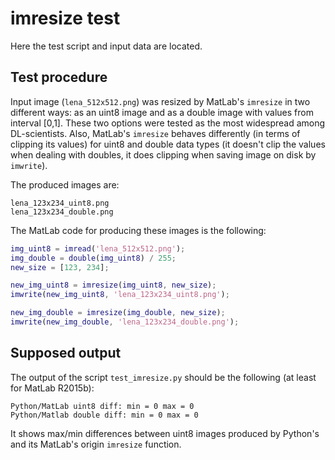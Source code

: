 # imresize test

Here the test script and input data are located.

## Test procedure

Input image (`lena_512x512.png`) was resized by MatLab's `imresize` in two different ways: as an uint8 image and as a
double image with values from interval [0,1]. These two options were tested as the most widespread among DL-scientists.
Also, MatLab's `imresize` behaves differently (in terms of clipping its values) for uint8 and double data types (it
doesn't clip the values when dealing with doubles, it does clipping when saving image on disk by `imwrite`).

The produced images are:

```
lena_123x234_uint8.png
lena_123x234_double.png
```

The MatLab code for producing these images is the following:

```matlab
img_uint8 = imread('lena_512x512.png');
img_double = double(img_uint8) / 255;
new_size = [123, 234];

new_img_uint8 = imresize(img_uint8, new_size);
imwrite(new_img_uint8, 'lena_123x234_uint8.png');

new_img_double = imresize(img_double, new_size);
imwrite(new_img_double, 'lena_123x234_double.png');
``` 

## Supposed output

The output of the script `test_imresize.py` should be the following (at least for MatLab R2015b):

```
Python/MatLab uint8 diff: min = 0 max = 0
Python/Matlab double diff: min = 0 max = 0
```

It shows max/min differences between uint8 images produced by Python's and its MatLab's origin `imresize` function.
